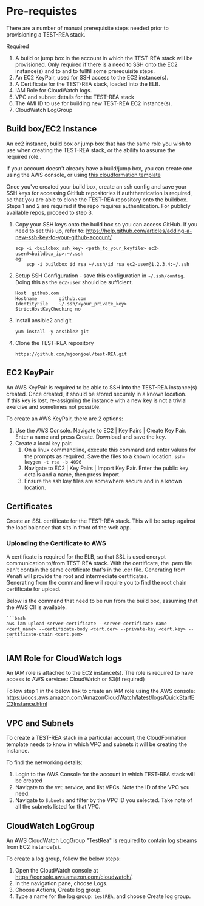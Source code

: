 # Pre-requistes

There are a number of manual prerequisite steps needed prior to provisioning a TEST-REA stack.

Required
1.  A build or jump box in the account in which the TEST-REA stack will be provisioned. Only required if there is a need to SSH onto the EC2 instance(s) and to and to fullfil some prerequisite steps.
2.  An EC2 KeyPair, used for SSH access to the EC2 instance(s).
3.  A Certificate for the TEST-REA stack, loaded into the ELB.
4.  IAM Role for CloudWatch logs.
5.  VPC and subnet details for the TEST-REA stack
6.  The AMI ID to use for building new TEST-REA EC2 instance(s).
7.  CloudWatch LogGroup


## Build box/EC2 Instance
An ec2 instance, build box or jump box that has the same role you wish to use when creating the TEST-REA stack, or the ability to assume the required role..

If your account doesn't already have a build/jump box, you can create one using the AWS console, or using [this cloudformation template](templates\template-buildbox.yaml)

Once you've created your build box, create an ssh config and save your SSH keys for accessing GitHub repositories if auththentication is required, so that you are able to clone the TEST-REA repository onto the buildbox.  Steps 1 and 2 are required if the repo requires authentication.  For publicly available repos, proceed to step 3.
1. Copy your SSH keys onto the build box so you can access GitHub. 
   If you need to set this up, refer to: https://help.github.com/articles/adding-a-new-ssh-key-to-your-github-account/
   ```
   scp -i <buildbox_ssh_key> <path_to_your_keyfile> ec2-user@<buildbox_ip>:~/.ssh
   eg:
       scp -i buildbox_id_rsa ~/.ssh/id_rsa ec2-user@1.2.3.4:~/.ssh
   ```
2. Setup SSH Configuration - save this configuration in `~/.ssh/config`.  Doing this as the `ec2-user` should be sufficient.
   ```
   Host  github.com
   Hostname        github.com
   IdentityFile    ~/.ssh/<your_private_key>
   StrictHostKeyChecking no
   ```
3. Install ansible2 and git
   ```
   yum install -y ansible2 git
   ```
4. Clone the TEST-REA repository
   ```
   https://github.com/mjoonjoel/test-REA.git
   ```


## EC2 KeyPair
An AWS KeyPair is required to be able to SSH into the TEST-REA instance(s) created.  Once created, it should be stored securely in a known location.  
If this key is lost, re-assigning the instance with a new key is not a trivial exercise and sometimes not possible.

To create an AWS KeyPair, there are 2 options:
1. Use the AWS Console.
   Navigate to EC2 | Key Pairs | Create Key Pair.  Enter a name and press Create.  Download and save the key.
2. Create a local key pair.
   1. On a linux commandline, execute this command and enter values for the prompts as required.  Save the files to a known location.  `ssh-keygen -t rsa -b 4096`
   2. Navigate to EC2 | Key Pairs | Import Key Pair.  Enter the public key details and a name, then press Import.
   3. Ensure the ssh key files are somewhere secure and in a known location.


## Certificates
Create an SSL certificate for the TEST-REA stack. This will be setup against the load balancer that sits in front of the web app.  

### Uploading the Certificate to AWS
A certificate is required for the ELB, so that SSL is used encrypt communication to/from TEST-REA stack.
With the certificate, the .pem file can't contain the same certificate that's in the .cer file. Generating from Venafi will provide the root and intermediate certificates.  
Generating from the command line will require you to find the root chain certificate for upload.

Below is the command that need to be run from the build box, assuming that the AWS ClI is available.

    ```bash
    aws iam upload-server-certificate --server-certificate-name <cert_name> --certificate-body <cert.cer> --private-key <cert.key> --certificate-chain <cert.pem>
    ```


## IAM Role for CloudWatch logs
An IAM role is attached to the EC2 instance(s).  The role is required to have access to AWS services: CloudWatch or S3(if required)

Follow step 1 in the below link to create an IAM role using the AWS console:
https://docs.aws.amazon.com/AmazonCloudWatch/latest/logs/QuickStartEC2Instance.html


## VPC and Subnets
To create a TEST-REA stack in a particular account, the CloudFormation template needs to know in which VPC and subnets it will be creating the instance.

To find the networking details:
1. Login to the AWS Console for the account in which TEST-REA stack will be created
2. Navigate to the `VPC` service, and list VPCs.  Note the ID of the VPC you need.
3. Navigate to `Subnets` and filter by the VPC ID you selected.  Take note of all the subnets listed for that VPC.


## CloudWatch LogGroup
An AWS CloudWatch LogGroup "TestRea" is required to contain log streams from EC2 instance(s).

To create a log group, follow the below steps:
1. Open the CloudWatch console at https://console.aws.amazon.com/cloudwatch/.
2. In the navigation pane, choose Logs.
3. Choose Actions, Create log group.
4. Type a name for the log group: `testREA`, and choose Create log group.
